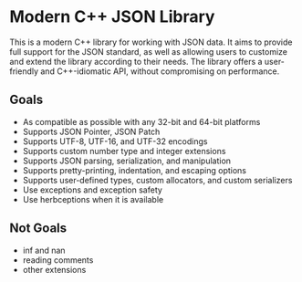 # Modern C++ JSON Library

This is a modern C++ library for working with JSON data. It aims to provide full support for the JSON standard, as well as allowing users to customize and extend the library according to their needs. The library offers a user-friendly and C++-idiomatic API, without compromising on performance.

## Goals

- As compatible as possible with any 32-bit and 64-bit platforms
- Supports JSON Pointer, JSON Patch
- Supports UTF-8, UTF-16, and UTF-32 encodings
- Supports custom number type and integer extensions
- Supports JSON parsing, serialization, and manipulation
- Supports pretty-printing, indentation, and escaping options
- Supports user-defined types, custom allocators, and custom serializers
- Use exceptions and exception safety
- Use herbceptions when it is available

## Not Goals

- inf and nan
- reading comments
- other extensions
